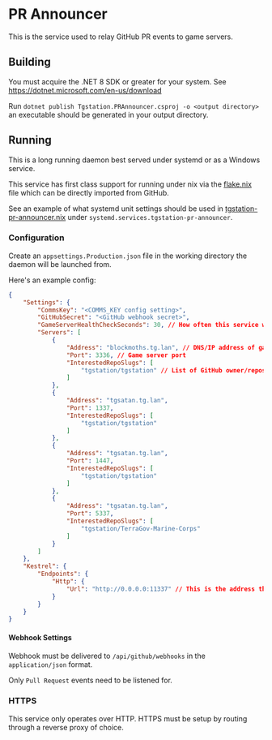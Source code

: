 # PR Announcer

This is the service used to relay GitHub PR events to game servers.

## Building

You must acquire the .NET 8 SDK or greater for your system. See https://dotnet.microsoft.com/en-us/download

Run `dotnet publish Tgstation.PRAnnouncer.csproj -o <output directory>` an executable should be generated in your output directory.

## Running

This is a long running daemon best served under systemd or as a Windows service.

This service has first class support for running under nix via the [flake.nix](./flake.nix) file which can be directly imported from GitHub.

See an example of what systemd unit settings should be used in [tgstation-pr-announcer.nix](./tgstation-pr-announcer.nix) under `systemd.services.tgstation-pr-announcer`.

### Configuration

Create an `appsettings.Production.json` file in the working directory the daemon will be launched from.

Here's an example config:
```json
{
	"Settings": {
		"CommsKey": "<COMMS_KEY config setting>",
		"GitHubSecret": "<GitHub webhook secret>",
		"GameServerHealthCheckSeconds": 30, // How often this service will ping game servers
		"Servers": [
			{
				"Address": "blockmoths.tg.lan", // DNS/IP address of game server
				"Port": 3336, // Game server port
				"InterestedRepoSlugs": [
					"tgstation/tgstation" // List of GitHub owner/repos that notifications should be delivered for
				]
			},
			{
				"Address": "tgsatan.tg.lan",
				"Port": 1337,
				"InterestedRepoSlugs": [
					"tgstation/tgstation"
				]
			},
			{
				"Address": "tgsatan.tg.lan",
				"Port": 1447,
				"InterestedRepoSlugs": [
					"tgstation/tgstation"
				]
			},
			{
				"Address": "tgsatan.tg.lan",
				"Port": 5337,
				"InterestedRepoSlugs": [
					"tgstation/TerraGov-Marine-Corps"
				]
			}
		]
	},
	"Kestrel": {
		"Endpoints": {
			"Http": {
				"Url": "http://0.0.0.0:11337" // This is the address the service will be hosted on.
			}
		}
	}
}
```

#### Webhook Settings

Webhook must be delivered to `/api/github/webhooks` in the `application/json` format.

Only `Pull Request` events need to be listened for.

### HTTPS

This service only operates over HTTP. HTTPS must be setup by routing through a reverse proxy of choice.
